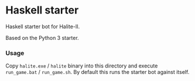 # Haskell starter

Haskell starter bot for Halite-II.

Based on the Python 3 starter.

### Usage

Copy `halite.exe` / `halite` binary into this directory and execute `run_game.bat` / `run_game.sh`. By default this runs the starter bot against itself.
